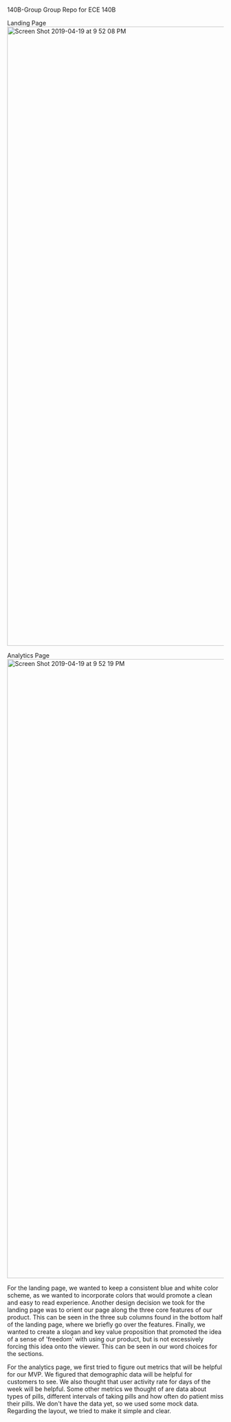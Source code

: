#
140B-Group
Group Repo for ECE 140B

Landing Page
<img width="1440" alt="Screen Shot 2019-04-19 at 9 52 08 PM" src="https://user-images.githubusercontent.com/24322523/56452944-2be9ec80-62ee-11e9-8772-a82272e06acc.png">

Analytics Page
<img width="1440" alt="Screen Shot 2019-04-19 at 9 52 19 PM" src="https://user-images.githubusercontent.com/24322523/56452947-32786400-62ee-11e9-8a5d-5e1a815992fe.png">


For the landing page, we wanted to keep a consistent blue and white color scheme, as we wanted to incorporate colors that would
promote a clean and easy to read experience.
Another design decision we took for the landing page was to orient our page along the three core features of our product.
This can be seen in the three sub columns found in the bottom half of the landing page, where we briefly go over the features.
Finally, we wanted to create a slogan and key value proposition that promoted the idea of a sense of 'freedom' with using our product,
but is not excessively forcing this idea onto the viewer. This can be seen in our word choices for the sections.

For the analytics page, we first tried to figure out metrics that will be helpful for our MVP. We figured that demographic data will be
helpful for customers to see. We also thought that user activity rate for days of the week will be helpful. Some other metrics we thought
of are data about types of pills, different intervals of taking pills and how often do patient miss their pills. We don't have the data yet,
so we used some mock data. Regarding the layout, we tried to make it simple and clear.
